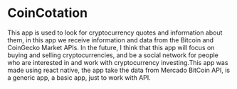 # CoinCotation

This app is used to look for cryptocurrency quotes and information about them, in this app we receive information and data from the Bitcoin and CoinGecko Market APIs.
In the future, I think that this app will focus on buying and selling cryptocurrencies, and be a social network for people who are interested in and work with cryptocurrency investing.This app was made using react native, the app take the data from Mercado BitCoin API, is a generic app, a basic app, just to work with API.
